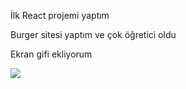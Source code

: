 İlk React projemi yaptım

Burger sitesi yaptım ve çok öğretici oldu

Ekran gifi ekliyorum

![](reactburger.gif)